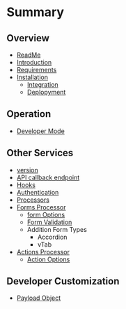 # Summary

## Overview

* [ReadMe](README.md)
* [Introduction](introduction.md)
* [Requirements](/requirements.md)
* [Installation](installation.md)
  * [Integration](installation/integration.md)
  * [Deplopyment](installation/delopyment.md)

## Operation

* [Developer Mode](developer-mode.md)

## Other Services

* [version](/other_services/version.md)
* [API callback endpoint](callback.md)
* [Hooks](developer/hooks.md)
* [Authentication](/other_services/authentication.md)
* [Processors](other_services/processors.md)
* [Forms Processor](/forms/forrmsoverview.md)
  * [form Options](/forms/form-options.md)
  * [Form Validation](https://www.gitbook.com/book/delfsengineering/fm-betterforms/edit#)
  * Addition Form Types
    * Accordion
    * vTab
* [Actions Processor](/actions/actions_overview.md)
  * [Action Options](actions/actions_overview/actions-processor.md)

## Developer Customization

* [Payload Object](developer/payloadobject.md)



